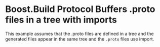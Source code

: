 <!-- Copyright 2023 Thomas Brown -->
<!-- Distributed under the Boost Software License, Version 1.0. (See -->
<!-- accompanying file LICENSE_1_0.txt or copy at -->
<!-- http://www.boost.org/LICENSE_1_0.txt) -->

# Boost.Build Protocol Buffers .proto files in a tree with imports

This example assumes that the .proto files are defined in a tree and
the generated files appear in the same tree and the `.proto` files use
import.
